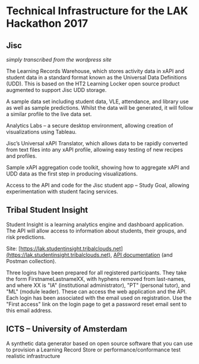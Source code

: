 # Technical Infrastructure for the LAK Hackathon 2017

## Jisc
_simply transcribed from the wordpress site_  

The Learning Records Warehouse, which stores activity data in xAPI and student data in a standard format known as the Universal Data Definitions (UDD). This is based on the HT2 Learning Locker open source product augmented to support Jisc UDD storage.

A sample data set including student data, VLE, attendance, and library use as well as sample predictions.  Whilst the data will be generated, it will follow a similar profile to the live data set.

Analytics Labs – a secure desktop environment, allowing creation of visualizations using Tableau.

Jisc’s Universal xAPI Translator, which allows data to be rapidly converted from text files into any xAPI profile, allowing easy testing of new recipes and profiles.

Sample xAPI aggregation code toolkit, showing how to aggregate xAPI and UDD data as the first step in producing visualizations.

Access to the API and code for the Jisc student app – Study Goal, allowing experimentation with student facing services.

## Tribal Student Insight

Student Insight is a learning analytics engine and dashboard application. The API will allow access to information about students, their groups, and risk predictions.

Site: [https://lak.studentinsight.tribalclouds.net](https://lak.studentinsight.tribalclouds.net), [API documentation](student_insight_api.md) (and Postman collection).

Three logins have been prepared for all registered participants. They take the form FirstnameLastnameXX, with hyphens removed from last-names, and where XX is "IA" (institutional administrator), "PT" (personal tutor), and "ML" (module leader). These can access the web application and the API. Each login has been associated with the email used on registration. Use the "First access" link on the login page to get a password reset email sent to this email address.

## ICTS – University of Amsterdam

A synthetic data generator based on open source software that you can use to provision a Learning Record Store or performance/conformance test realistic infrastructure
